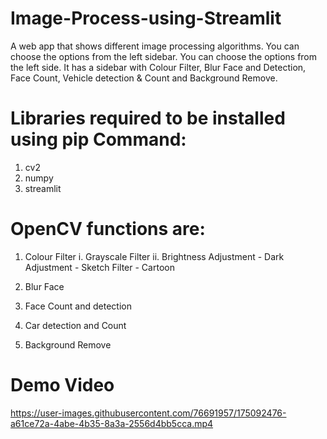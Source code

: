 # Image-Process-using-Streamlit
A web app that shows different image processing algorithms. You can choose the options from the left sidebar. You can choose the options from the left side. It has a sidebar with Colour Filter, Blur Face and Detection, Face Count, Vehicle detection &amp; Count and Background Remove.

# Libraries required to be installed using pip Command:
1. cv2
2. numpy
3. streamlit

# OpenCV functions are:

1. Colour Filter
         i. Grayscale Filter
        ii. Brightness Adjustment
        - Dark Adjustment
        - Sketch Filter
        - Cartoon
        
2. Blur Face
3. Face Count and detection
4. Car detection and Count
5. Background Remove

# Demo Video

https://user-images.githubusercontent.com/76691957/175092476-a61ce72a-4abe-4b35-8a3a-2556d4bb5cca.mp4

